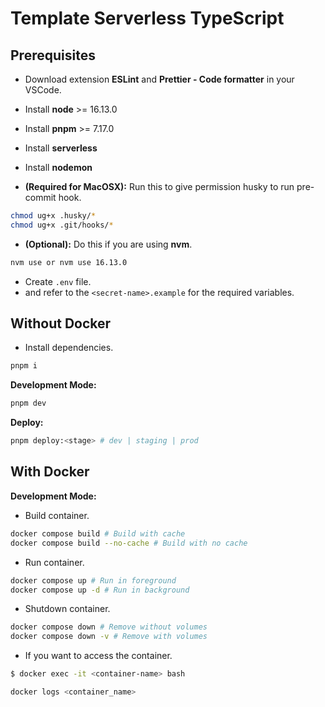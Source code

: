 # Template Serverless TypeScript

## Prerequisites

- Download extension **ESLint** and **Prettier - Code formatter** in your VSCode.
- Install **node** >= 16.13.0
- Install **pnpm** >= 7.17.0
- Install **serverless**
- Install **nodemon**

- **(Required for MacOSX):** Run this to give permission husky to run pre-commit hook.

```bash
chmod ug+x .husky/*
chmod ug+x .git/hooks/*
```

- **(Optional):** Do this if you are using **nvm**.

```bash
nvm use or nvm use 16.13.0
```

- Create `.env` file.
- and refer to the `<secret-name>.example` for the required variables.

## Without Docker

- Install dependencies.

```bash
pnpm i
```

**Development Mode:**

```bash
pnpm dev
```

**Deploy:**

```bash
pnpm deploy:<stage> # dev | staging | prod
```

## With Docker

**Development Mode:**

- Build container.

```bash
docker compose build # Build with cache
docker compose build --no-cache # Build with no cache
```

- Run container.

```bash
docker compose up # Run in foreground
docker compose up -d # Run in background
```

- Shutdown container.

```bash
docker compose down # Remove without volumes
docker compose down -v # Remove with volumes
```

- If you want to access the container.

```bash
$ docker exec -it <container-name> bash
```

```bash
docker logs <container_name>
```
